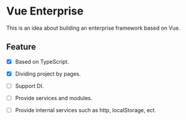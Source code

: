 # Vue Enterprise

This is an idea about building an enterprise framework based on Vue.

## Feature

 - [x] Based on TypeScript.

 - [x] Dividing project by pages.

 - [ ] Support DI.

 - [ ] Provide services and modules.

 - [ ] Provide internal services such as http, localStorage, ect.
